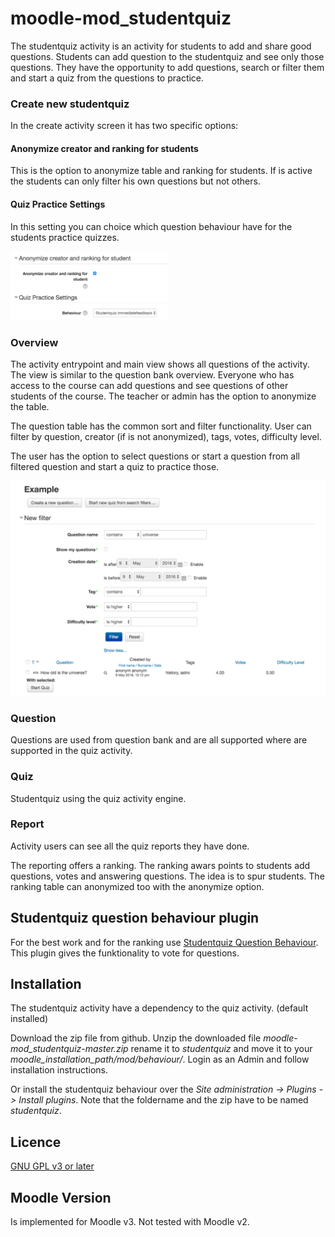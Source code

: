 # moodle-mod_studentquiz

The studentquiz activity is an activity for students to add and share good questions.
Students can add question to the studentquiz and see only those questions. They have the 
opportunity to add questions, search or filter them and start a quiz from the questions
to practice.

### Create new studentquiz

In the create activity screen it has two specific options:

#### Anonymize creator and ranking for students

This is the option to anonymize table and ranking for students. If is active the students can only filter his own 
questions but not others.

#### Quiz Practice Settings

In this setting you can choice which question behaviour have for the students practice quizzes.

<img src="pix/create_activity.png" alt="screenshot create options" width="50%">

### Overview

The activity entrypoint and main view shows all questions of the activity. The view is similar to the question bank overview.
Everyone who has access to the course can add questions and see questions of other students of the course. The teacher or admin 
has the option to anonymize the table.

The question table has the common sort and filter functionality. User can filter by question, creator (if is not anonymized), tags, votes, difficulty level.

The user has the option to select questions or start a question from all filtered question and start a quiz to practice those.  

![Screenshot overview](pix/overview.png "Screenshot overview")

### Question

Questions are used from question bank and are all supported where are supported in the quiz activity.

### Quiz

Studentquiz using the quiz activity engine.

### Report

Activity users can see all the quiz reports they have done.

The reporting offers a ranking.
The ranking awars points to students add questions, votes and answering questions. The idea is 
to spur students. The ranking table can anonymized too with the anonymize option. 

## Studentquiz question behaviour plugin

For the best work and for the ranking use [Studentquiz Question Behaviour](https://github.com/frankkoch/moodle-qbehaviour_studentquiz).
This plugin gives the funktionality to vote for questions.


## Installation

The studentquiz activity have a dependency to the quiz activity. (default installed)

Download the zip file from github. Unzip the downloaded file *moodle-mod_studentquiz-master.zip*
rename it to *studentquiz* and move it to your *moodle_installation_path/mod/behaviour/*. Login as 
an Admin and follow installation instructions. 

Or install the studentquiz behaviour over the *Site administration -> Plugins -> Install plugins*. 
Note that the foldername and the zip have to be named *studentquiz*.

## Licence
[GNU GPL v3 or later](http://www.gnu.org/copyleft/gpl.html) 

## Moodle Version
Is implemented for Moodle v3. Not tested with Moodle v2.